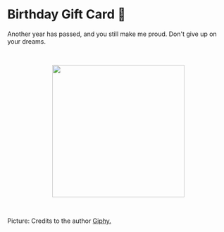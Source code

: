 <h1> Birthday Gift Card 🥳 </h1>

<p> Another year has passed, and you still make me proud. Don't give up on your dreams. </p>

<br>

<p align="center"> <img width="300" src="https://media.giphy.com/media/v1.Y2lkPTc5MGI3NjExNmNlMWVrbzFpcXNpbzB4NnZyaWlhaDI2N3c4NTduZ2VibWoydnRkZCZlcD12MV9pbnRlcm5hbF9naWZfYnlfaWQmY3Q9Zw/ytBuODur5PaUlOHyQ7/giphy.gif"> </p>

<br>

Picture: Credits to the author [Giphy.](https://giphy.com/) 
